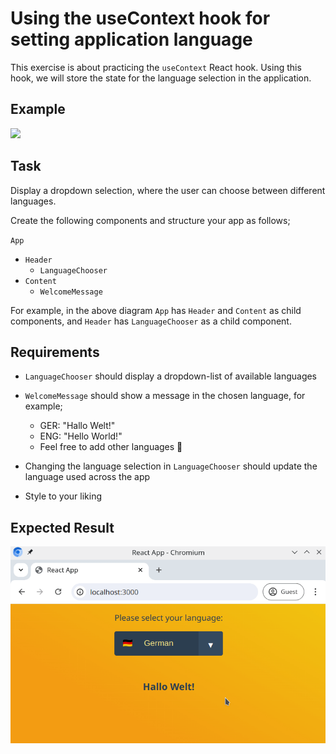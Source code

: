 # Using the useContext hook for setting application language

This exercise is about practicing the `useContext` React hook. Using this hook, we will store the state for the language selection in the application.

## Example

![](language-setter.gif)

## Task

Display a dropdown selection, where the user can choose between different languages.

Create the following components and structure your app as follows;

`App`

- `Header`
  - `LanguageChooser`
- `Content`
  - `WelcomeMessage`

For example, in the above diagram `App` has `Header` and `Content` as child components, and `Header` has `LanguageChooser` as a child component.

## Requirements

- `LanguageChooser` should display a dropdown-list of available languages
- `WelcomeMessage` should show a message in the chosen language, for example;

  - GER: "Hallo Welt!"
  - ENG: "Hello World!"
  - Feel free to add other languages 🐻

- Changing the language selection in `LanguageChooser` should update the language used across the app
- Style to your liking

## Expected Result

![Expected Result](./reference.gif)
